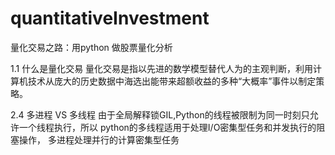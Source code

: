 # quantitativeInvestment

量化交易之路：用python 做股票量化分析

1.1 什么是量化交易
量化交易是指以先进的数学模型替代人为的主观判断，利用计算机技术从庞大的历史数据中海选出能带来超额收益的多种“大概率”事件以制定策略。

2.4 多进程 VS 多线程
由于全局解释锁GIL,Python的线程被限制为同一时刻只允许一个线程执行，所以 python的多线程适用于处理I/O密集型任务和并发执行的阻塞操作， 多进程处理并行的计算密集型任务